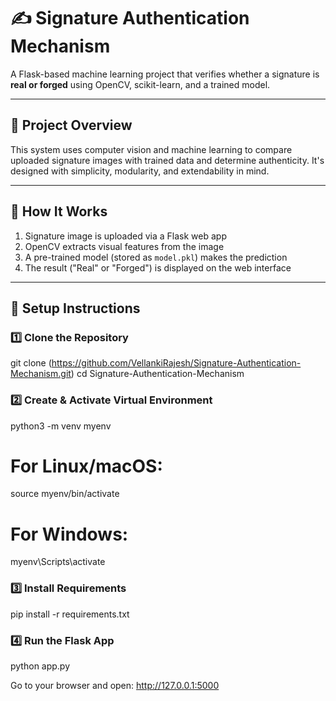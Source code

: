 # ✍️ Signature Authentication Mechanism

A Flask-based machine learning project that verifies whether a signature is **real or forged** using OpenCV, scikit-learn, and a trained model.

---

## 🚀 Project Overview

This system uses computer vision and machine learning to compare uploaded signature images with trained data and determine authenticity. It's designed with simplicity, modularity, and extendability in mind.

---

## 🧠 How It Works

1. Signature image is uploaded via a Flask web app
2. OpenCV extracts visual features from the image
3. A pre-trained model (stored as `model.pkl`) makes the prediction
4. The result ("Real" or "Forged") is displayed on the web interface

---

## 🔧 Setup Instructions

### 1️⃣ Clone the Repository

git clone (https://github.com/VellankiRajesh/Signature-Authentication-Mechanism.git)
cd Signature-Authentication-Mechanism


### 2️⃣ Create & Activate Virtual Environment

python3 -m venv myenv

# For Linux/macOS:
source myenv/bin/activate

# For Windows:
myenv\Scripts\activate


### 3️⃣ Install Requirements

pip install -r requirements.txt

### 4️⃣ Run the Flask App

python app.py


Go to your browser and open:
http://127.0.0.1:5000




